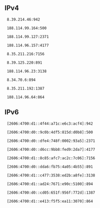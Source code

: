 ## IPv4
```
 8.39.214.46:942
```
```
 188.114.99.164:500
```
```
 188.114.99.127:2371
```
```
 188.114.96.157:4177
```
```
 8.35.211.216:7156
```
```
 8.39.125.220:891
```
```
 188.114.96.23:3138
```
```
 8.34.70.6:894
```
```
 8.35.211.192:1387
```
```
 188.114.96.64:864
```

## IPv6
```
 [2606:4700:d1::4f44:a71c:e6c3:acf4]:942
```
```
 [2606:4700:d0::9c0b:4df5:815d:d0b8]:500
```
```
 [2606:4700:d0::dfe4:748f:0002:93a5]:2371
```
```
 [2606:4700:d0::d6cc:9bb8:fed9:2da7]:4177
```
```
 [2606:4700:d1::8c85:afc7:ac2c:7c06]:7156
```
```
 [2606:4700:d0::dda6:fb75:4a05:4b55]:891
```
```
 [2606:4700:d1::c477:3538:ed2b:a8fe]:3138
```
```
 [2606:4700:d1::ad24:7671:e90c:5100]:894
```
```
 [2606:4700:d0::cd05:651f:956f:772d]:1387
```
```
 [2606:4700:d1::e413:f5f5:ea11:3070]:864
```
